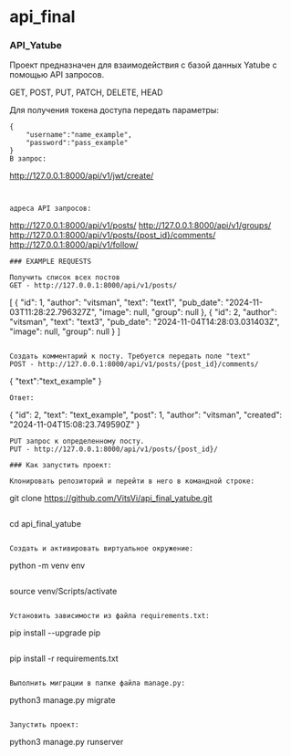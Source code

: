 # api_final

### API_Yatube
Проект предназначен для взаимодействия с базой данных Yatube с помощью API запросов.

GET, POST, PUT, PATCH, DELETE, HEAD

Для получения токена доступа передать параметры:
```
{
    "username":"name_example",
    "password":"pass_example"
}
В запрос:
```
http://127.0.0.1:8000/api/v1/jwt/create/
```


адреса API запросов:

```
http://127.0.0.1:8000/api/v1/posts/
http://127.0.0.1:8000/api/v1/groups/
http://127.0.0.1:8000/api/v1/posts/{post_id}/comments/
http://127.0.0.1:8000/api/v1/follow/
```
### EXAMPLE REQUESTS

Получить список всех постов
GET - http://127.0.0.1:8000/api/v1/posts/
```
[
    {
        "id": 1,
        "author": "vitsman",
        "text": "text1",
        "pub_date": "2024-11-03T11:28:22.796327Z",
        "image": null,
        "group": null
    },
    {
        "id": 2,
        "author": "vitsman",
        "text": "text3",
        "pub_date": "2024-11-04T14:28:03.031403Z",
        "image": null,
        "group": null
    }
]
```

Создать комментарий к посту. Требуется передать поле "text"
POST - http://127.0.0.1:8000/api/v1/posts/{post_id}/comments/

```
{
    "text":"text_example"
}
```
Ответ:
```
{
    "id": 2,
    "text": "text_example",
    "post": 1,
    "author": "vitsman",
    "created": "2024-11-04T15:08:23.749590Z"
}
```
PUT запрос к определенному посту.
PUT - http://127.0.0.1:8000/api/v1/posts/{post_id}/

### Как запустить проект:

Клонировать репозиторий и перейти в него в командной строке:

```
git clone https://github.com/VitsVi/api_final_yatube.git
```

```
cd api_final_yatube
```

Cоздать и активировать виртуальное окружение:

```
python -m venv env
```

```
source venv/Scripts/activate
```

Установить зависимости из файла requirements.txt:

```
pip install --upgrade pip
```

```
pip install -r requirements.txt
```

Выполнить миграции в папке файла manage.py:

```
python3 manage.py migrate
```

Запустить проект:

```
python3 manage.py runserver
```